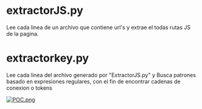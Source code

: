 # extractorJS.py
Lee cada linea de un archivo que contiene url's y extrae el todas rutas JS de la pagina.
# extractorkey.py
Lee cada linea del archivo generado por "ExtractorJS.py" y Busca patrones basado en expresiones regulares, con el fin de encontrar cadenas de conexion o tokens

[![POC.png](https://i.postimg.cc/gcCSd0FB/POC.png)](https://postimg.cc/5jmqSbtw)
